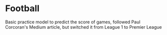 # Football

Basic practice model to predict the score of games, followed Paul Corcoran's Medium article, but switched it from League 1 to Premier League
